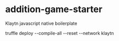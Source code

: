 # addition-game-starter
Klaytn javascript native boilerplate

truffle deploy --compile-all --reset --network klaytn